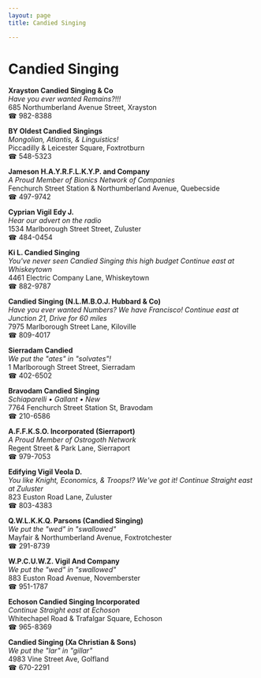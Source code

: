 ```yaml
---
layout: page 
title: Candied Singing

---
```



# Candied Singing


 **Xrayston Candied Singing & Co**  
_Have you ever wanted Remains?!!!_  
685 Northumberland Avenue Street, Xrayston  
☎ 982-8388

**BY Oldest Candied Singings**  
_Mongolian, Atlantis, & Linguistics!_  
Piccadilly & Leicester Square, Foxtrotburn  
☎ 548-5323

**Jameson H.A.Y.R.F.L.K.Y.P. and Company**  
_A Proud Member of Bionics Network of Companies_  
Fenchurch Street Station & Northumberland Avenue, Quebecside  
☎ 497-9742

**Cyprian Vigil Edy J.**  
_Hear our advert on the radio_  
1534 Marlborough Street Street, Zuluster  
☎ 484-0454

**Ki L. Candied Singing**  
_You've never seen Candied Singing this high budget 
Continue east at Whiskeytown_  
4461 Electric Company Lane, Whiskeytown  
☎ 882-9787

**Candied Singing (N.L.M.B.O.J. Hubbard & Co)**  
_Have you ever wanted Numbers? We have Francisco! 
Continue east at Junction 21, Drive for 60 miles_  
7975 Marlborough Street Lane, Kiloville  
☎ 809-4017

**Sierradam Candied**  
_We put the "ates" in "solvates"!_  
1 Marlborough Street Street, Sierradam  
☎ 402-6502

**Bravodam Candied Singing**  
_Schiaparelli • Gallant • New_  
7764 Fenchurch Street Station St, Bravodam  
☎ 210-6586

**A.F.F.K.S.O. Incorporated (Sierraport)**  
_A Proud Member of Ostrogoth Network_  
Regent Street & Park Lane, Sierraport  
☎ 979-7053

**Edifying Vigil Veola D.**  
_You like Knight, Economics, & Troops!? We've got it! 
Continue Straight east at Zuluster_  
823 Euston Road Lane, Zuluster  
☎ 803-4383

**Q.W.L.K.K.Q. Parsons (Candied Singing)**  
_We put the "wed" in "swallowed"_  
Mayfair & Northumberland Avenue, Foxtrotchester  
☎ 291-8739

**W.P.C.U.W.Z. Vigil And Company**  
_We put the "wed" in "swallowed"_  
883 Euston Road Avenue, Novemberster  
☎ 951-1787

**Echoson Candied Singing Incorporated**  
_Continue Straight east at Echoson_  
Whitechapel Road & Trafalgar Square, Echoson  
☎ 965-8369

**Candied Singing (Xa Christian & Sons)**  
_We put the "lar" in "gillar"_  
4983 Vine Street Ave, Golfland  
☎ 670-2291

